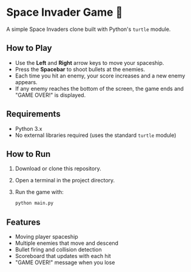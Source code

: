 # Space Invader Game 🚀

A simple Space Invaders clone built with Python's `turtle` module.

## How to Play

- Use the **Left** and **Right** arrow keys to move your spaceship.
- Press the **Spacebar** to shoot bullets at the enemies.
- Each time you hit an enemy, your score increases and a new enemy appears.
- If any enemy reaches the bottom of the screen, the game ends and "GAME OVER!" is displayed.

## Requirements

- Python 3.x
- No external libraries required (uses the standard `turtle` module)

## How to Run

1. Download or clone this repository.
2. Open a terminal in the project directory.
3. Run the game with:
    
    ```bash
    python main.py
    ```

## Features

- Moving player spaceship
- Multiple enemies that move and descend
- Bullet firing and collision detection
- Scoreboard that updates with each hit
- "GAME OVER!" message when you lose
